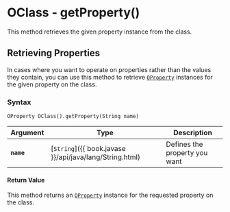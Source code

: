 
# OClass - getProperty()

This method retrieves the given property instance from the class.

## Retrieving Properties

In cases where you want to operate on properties rather than the values they contain, you can use this method to retrieve [`OProperty`](../OProperty.md) instances for the given property on the class.

### Syntax

```
OProperty OClass().getProperty(String name)
```

| Argument | Type | Description |
|---|---|---|
| **`name`** | [`String`]({{ book.javase }}/api/java/lang/String.html) | Defines the property you want |

#### Return Value

This method returns an [`OProperty`](../OProperty.md) instance for the requested property on the class.
